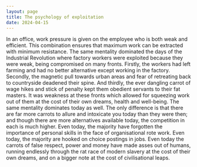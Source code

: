 ```yaml
---
layout: page
title: The psychology of exploitation
date: 2024-04-15
---
```


In an office, work pressure is given on the employee who is both weak and efficient. This combination ensures that maximum work can be extracted with minimum resistance. The same mentality dominated the days of the Industrial Revolution where factory workers were exploited because they were weak, being compromised on many fronts. Firstly, the workers had left farming and had no better alternative except working in the factory. Secondly, the magnetic pull towards urban areas and fear of retreating back to countryside deadened their spine. And thirdly, the ever dangling carrot of wage hikes and stick of penalty kept them obedient servants to their fat masters. It was weakness at these fronts which allowed for squeezing work out of them at the cost of their own dreams, health and well-being. 
The same mentality dominates today as well. The only difference is that there are far more carrots to allure and intoxicate you today than they were then; and though there are more alternatives available today, the competition in each is much higher. Even today, the majority have forgotten the importance of personal skills in the face of organisational rote work. Even today, the majority are hooked on choice postings in jobs. Even today the carrots of false respect, power and money have made asses out of humans, running endlessly through the rat race of modern slavery at the cost of their own dreams, and on a bigger note at the cost of civilisational leaps.